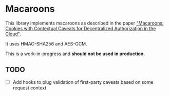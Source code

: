 # Macaroons

This library implements macaroons as described in the paper
["Macaroons: Cookies with Contextual Caveats for Decentralized Authorization in the Cloud"](https://research.google/pubs/pub41892/).

It uses HMAC-SHA256 and AES-GCM.

This is a work-in-progress and **should not be used in production**.

## TODO

- [ ] Add hooks to plug validation of first-party caveats based on some request context
